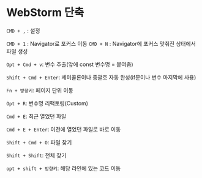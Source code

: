 # WebStorm 단축

`CMD + ,` : 설정

`CMD + 1` : Navigator로 포커스 이동
`CMD + N` : Navigator에 포커스 맞춰진 상태에서 파일 생성

`Opt + Cmd + v`: 변수 추출(앞에 const 변수명 = 붙여줌)

`Shift + Cmd + Enter`: 세미콜론이나 중괄호 자동 완성(if문이나 변수 마지막에 사용)

`Fn + 방향키`: 페이지 단위 이동

`Opt + R`: 변수명 리팩토링(Custom)

`Cmd + E`: 최근 열었던 파일

`Cmd + E + Enter`: 이전에 열었던 파일로 바로 이동

`Shift + Cmd + O`: 파일 찾기

`Shift + Shift`: 전체 찾기

`opt + shift + 방향키`: 해당 라인에 있는 코드 이동